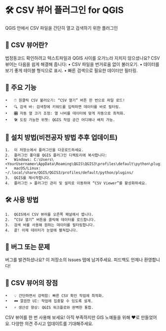 # 🛠️ CSV 뷰어 플러그인 for QGIS
QGIS 안에서 CSV 파일을 간단히 열고 검색하기 위한 플러그인

## 🚀 CSV 뷰어란?

법정동코드 확인하려고 텍스트파일과 QGIS 사이를 오가느라 지치지 않으셨나요?
CSV 뷰어는 다음을 쉽게 해결해 줍니다:
	•	CSV 파일을 번거로움 없이 불러오기.
	•	데이터를 보기 좋게 테이블 형식으로 표시.
	•	빠른 검색으로 필요한 데이터만 필터링.

## 📸 주요 기능
	•	🖱️ 원클릭 CSV 불러오기: “CSV 열기” 버튼 한 번으로 파일 로드!
	•	🔍 검색 바: 검색창에 키워드를 입력하면 데이터를 바로 필터링.
	•	🎛️ 자동 열 크기 조정: 열 너비를 데이터에 맞게 자동으로 최적화.
	•	🛠️ 도킹 가능한 위젯: QGIS 작업 공간 어디에나 배치 가능.

## 🧩 설치 방법(비전공자 방법 추후 업데이트)
	1.	이 저장소에서 플러그인을 다운로드하세요.
	2.	플러그인 폴더를 QGIS 플러그인 디렉토리에 복사합니다:
	•	Windows: C:\Users\<YourUsername>\AppData\Roaming\QGIS\QGIS3\profiles\default\python\plugins\
	•	macOS/Linux: ~/.local/share/QGIS/QGIS3/profiles/default/python/plugins/
	3.	QGIS를 재시작합니다.
	4.	플러그인 > 플러그인 관리 및 설치로 이동하여 “CSV Viewer”를 활성화하세요.

## 🛠️ 사용 방법
	1.	QGIS에서 CSV 뷰어를 오른쪽 패널에서 엽니다.
	2.	“CSV 열기” 버튼을 클릭해 데이터를 로드합니다.
	3.	검색 바를 사용해 원하는 데이터를 필터링합니다.
	4.	끝! 이제 데이터가 눈앞에 펼쳐집니다.

## 🐛 버그 또는 문제

버그를 발견하셨나요? 이 저장소의 Issues 탭에 남겨주세요. 피드백도 언제나 환영합니다!

## 🎉 CSV 뷰어의 장점
	•	💡 간단하면서 강력함: 빠른 CSV 확인 작업에 최적화.
	•	🕶️ 깔끔한 UI: 작업에 집중할 수 있도록 설계.
	•	⚡ 생산성 향상: QGIS 워크플로와 완벽한 통합.

CSV 뷰어를 한 번 사용해 보세요! 
아직 부족하지만 GIS 노예들을 위해 ❤️로 만들었어요.
다양한 의견 주시고 업데이트를 기대해주세요.